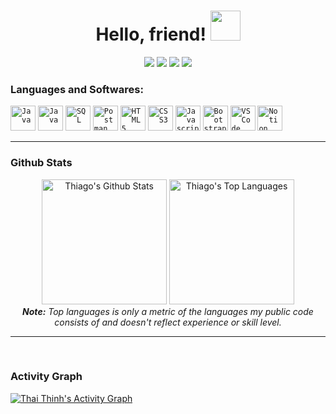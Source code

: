 
<h1 align="center">
  Hello, friend!
  <a href="#"><img src="https://media.giphy.com/media/CXzRJA18RJAtmpPNBC/giphy.gif" width="48"></a>
</h1>

<p align="center">   
  <a href="mailto:thaithinhbanzai79@gmail.com" target="_blank"><img src="https://img.shields.io/badge/-Email-0D1117?style=for-the-badge&logo=gmail&logoColor=ac53c9"></a>
  <a href="https://www.linkedin.com/in/thaithinhfgc" target="_blank"><img src="https://img.shields.io/badge/-LinkedIn-0D1117?style=for-the-badge&logo=linkedin&logoColor=ac53c9"></a> 
  <a href="https://www.facebook.com/thaithinhfgc/" target="_blank"><img src="https://img.shields.io/badge/-Facebook-0D1117?style=for-the-badge&logo=facebook&logoColor=ac53c9"></a>
  <a href="https://www.youtube.com/channel/UCObFBuhVmi48ZHS07Li5h5A" target="_blank"><img src="https://img.shields.io/badge/YouTube-0D1117?style=for-the-badge&logo=youtube&logoColor=ac53c9"></a>
</p>


### Languages and Softwares:
<code><img width="40px" src="https://img.icons8.com/color/48/000000/java-coffee-cup-logo--v1.png" title = "Java"  /></code>
<code><img width="40px" src="https://img.icons8.com/color/48/000000/c-sharp-logo-2.png" title = "Java"  /></code>
<code><img width="40px" src="https://img.icons8.com/color/48/000000/sql.png" title = "SQL"  /></code>
<code><img width="40px" src="https://img.icons8.com/dusk/50/000000/postman-api.png" title = "Postman"  /></code>
<code><img width="40px" src="https://img.icons8.com/color/48/000000/html-5.png" title = "HTML5"  /></code>
<code><img width="40px" src="https://img.icons8.com/color/48/000000/css3.png" title = "CSS3"  /></code>
<code><img width="40px" src="https://img.icons8.com/color/48/000000/javascript.png" title="Javascript"/></code>
<code><img width="40px" src="https://img.icons8.com/color/48/000000/bootstrap.png" title = "Bootstrap"/></code>
<code><img width="40px" src="https://img.icons8.com/color/48/000000/visual-studio-code-2019.png" title = "VSCode"/></code>
<code><img width="40px" src="https://img.icons8.com/color/48/000000/notion--v1.png" title = "Notion"/></code>
  <hr/>
  
### Github Stats

<div>

  <div align="center">
    <a href="#"><img alt="Thiago's Github Stats" src="https://github-readme-stats.vercel.app/api?username=thaithinhfgc&show_icons=true&include_all_commits=true&count_private=true&theme=react&hide_border=true&bg_color=0D1117&title_color=b16be3&icon_color=5f55ed" height="200"/></a>
    <a href="#"><img alt="Thiago's Top Languages" src="https://github-readme-stats.vercel.app/api/top-langs/?username=thaithinhfgc&langs_count=10&layout=compact&theme=react&hide_border=true&bg_color=0D1117&title_color=b16be3&icon_color=5f55ed" height="200"/></a>
    <br/>
    <i><b>Note:</b> Top languages is only a metric of the languages my public code consists of and doesn't reflect experience or skill level.</i>
  </div>

  <hr/>
<br/>
  
  ### Activity Graph

  <div>
    <a href="#"><img alt="Thai Thinh's Activity Graph" src="https://activity-graph.herokuapp.com/graph?username=thaithinhfgc&custom_title=Thai%20Thinh's%20Contribution%20Graph&bg_color=0D1117&color=b16be3&line=5f55ed&point=45e9ff&hide_border=true" /></a>
  <div> 
</div>

<br/>
